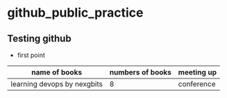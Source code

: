 # github_public_practice

## Testing github
   * first point

|name of books| numbers of books| meeting up|
|-------------|-----------------|-----------|
|learning devops by nexgbits| 8 | conference|
